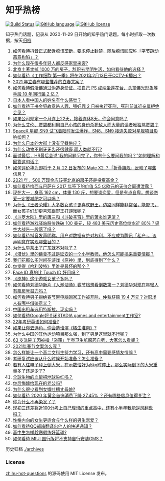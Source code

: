# 知乎热榜
[![Build Status](https://github.com/ToWeLong/zhihu-hot-questions/workflows/CI/badge.svg)](https://github.com/ToWeLong/zhihu-hot-questions/actions)
[![GitHub language](https://img.shields.io/badge/language-golang-orange.svg)](https://golang.org/)
[![GitHub license](https://img.shields.io/github/license/ToWeLong/zhihu-hot-questions)](https://github.com/ToWeLong/zhihu-hot-questions/blob/main/LICENSE)

知乎热门话题，记录从 2020-11-29 日开始的知乎热门话题。每小时抓取一次数据，按天[归档](./archives)

<!-- BEGIN -->

1. [如何看待抖音正式起诉腾讯垄断，要求停止封禁，随后腾讯回应称「字节跳动恶意构陷」？](https://www.zhihu.com/question/442521071)
1. [为什么现在很多年轻人都反感家里来客?](https://www.zhihu.com/question/337487629)
1. [北京土著卖掉 1000 万的房子，辞职去昆明生活，如何看待他的选择？](https://www.zhihu.com/question/442526187)
1. [如何看待《工作细胞 第一季》将在2021年2月13日于CCTV-6播出？](https://www.zhihu.com/question/440667670)
1. [2021 年立春有哪些推荐的立春文案？](https://www.zhihu.com/question/441616558)
1. [如何看待假活佛通过伪造身份证、把自己 PS 成端坐莲花台、头顶佛光形象等手段 10 年间行骗 2 亿？](https://www.zhihu.com/question/442441769)
1. [日本人看中国人的姓名有什么感觉？](https://www.zhihu.com/question/433563472)
1. [如何看待王书金犯故意杀人罪、强奸罪 2 日被执行死刑，死刑前其近亲属拒绝会见？](https://www.zhihu.com/question/442446974)
1. [如果公司规定一个月连上22天，接着连休8天，你会同意吗？](https://www.zhihu.com/question/386699351)
1. [为什么艾伦、贾碧都利用自己小孩的身份杀死敌人而大量的读者唯独骂贾碧？](https://www.zhihu.com/question/442445064)
1. [SpaceX 星舰 SN9 试飞着陆时发生爆炸，SN8、SN9 接连失败对星舰项目影响如何？](https://www.zhihu.com/question/441201146)
1. [为什么日本的大街上没有早餐供应？](https://www.zhihu.com/question/19572154)
1. [为什么动物不刷牙牙齿还很健康,而人类就不行?](https://www.zhihu.com/question/441912478)
1. [面试最后，HR最后会说“我的问题问完了，你有什么要问我的吗？”如何理解和回答这句话？](https://www.zhihu.com/question/29904997)
1. [如何评价华为即将于 2 月 22 日发布的 Mate X2 ？「折叠旗舰」反映了哪些信息？](https://www.zhihu.com/question/442455155)
1. [2021 年，500 万现金应该买北京的房子还是投资基金？](https://www.zhihu.com/question/442346847)
1. [如何看待梅西与巴萨在 2017 年签下的价值 5.5 亿欧元的天价合同遭泄露？](https://www.zhihu.com/question/442268429)
1. [现在大一，身高 162 cm，体重 130 斤，想要谈恋爱，但是有点自卑，想谈恋爱一定要减肥才可以吗？](https://www.zhihu.com/question/440245202)
1. [为什么《王者荣耀》大多数女孩子更喜欢野王，边路同样能非常强，能带飞，而女孩子们却更喜欢跟野王打游戏呢？](https://www.zhihu.com/question/435316570)
1. [《斗罗大陆》里的唐三和《斗破苍穹》里的萧炎谁更渣？](https://www.zhihu.com/question/419849232)
1. [如何看待游戏驿站股价跌破 100 美元，较 483 美元历史高位缩水近 80%？逼空大战告一段落了吗？](https://www.zhihu.com/question/442583001)
1. [如何看待抖音发声明称，用户对数据有绝对权利，不应成为腾讯「私产」，该声明意在实现哪些目的？](https://www.zhihu.com/question/442576218)
1. [为什么早茶出了广东就不对味了？](https://www.zhihu.com/question/47756010)
1. [《潜伏》里的佛龛不过是延安的一个小学教师，他怎么可能搞来重要情报？](https://www.zhihu.com/question/439123636)
1. [我们花那么多时间在游戏《原神》里，到底得到了什么？](https://www.zhihu.com/question/432100286)
1. [你觉得《哈利波特》里谁是最坏的那个？](https://www.zhihu.com/question/441616841)
1. [Face ID 真的比 Touch ID 好用吗？](https://www.zhihu.com/question/267508659)
1. [《原神》这个游戏女孩子多吗？](https://www.zhihu.com/question/442185825)
1. [如何看待刘德华新片《人潮汹涌》春节档想看倒数第一？刘德华对现在年轻人有票房号召力吗？](https://www.zhihu.com/question/440091140)
1. [如何看待男子拒绝春节带电脑回家工作被开除，仲裁获赔 19.4 万元？对职场人有哪些借鉴意义？](https://www.zhihu.com/question/442393018)
1. [中国出租车选用特斯拉，现实吗？](https://www.zhihu.com/question/438817967)
1. [如何看待Google将关闭STADIA games and entertainment工作室?](https://www.zhihu.com/question/442435957)
1. [22年考研英语如何准备?](https://www.zhihu.com/question/355827400)
1. [如果让你去选角，你会选谁演《橘生淮南》?](https://www.zhihu.com/question/329492538)
1. [为什么中国的其他运动项目那么强，到了男足这里就不行呢？](https://www.zhihu.com/question/414037344)
1. [63 岁洗碗工因被指「盗窃」半卷卫生纸服药自尽，大家怎么看呢？](https://www.zhihu.com/question/442367306)
1. [2021年春节文案怎么写？](https://www.zhihu.com/question/434616006)
1. [怎么样能让一个高二文科生努力学习，还有高中需要感情友情嘛？](https://www.zhihu.com/question/442073057)
1. [考研复试应该从什么时候开始准备？怎么准备？](https://www.zhihu.com/question/306774232)
1. [若有人往电子秤上倒大米，在示数恰好为5kg时停止，那么实际倒下的大米重量多了还是少了?](https://www.zhihu.com/question/440951244)
1. [全球生物的血能把地球染红吗？](https://www.zhihu.com/question/440344832)
1. [你后悔嫁给现在的老公吗?](https://www.zhihu.com/question/292279985)
1. [为什么很少看到女婿吐槽丈母娘?](https://www.zhihu.com/question/408049742)
1. [如何看待 2020 年黄金首饰消费下降 27.45% ？还有哪些信息值得关注？](https://www.zhihu.com/question/442266407)
1. [你为什么不再染发了？](https://www.zhihu.com/question/353044186)
1. [现初三还差将近100分考上自己理想的重点高中，还有小半年我能逆风翻盘吗？](https://www.zhihu.com/question/436348613)
1. [性格内向的女生更适合与什么样的男生恋爱？](https://www.zhihu.com/question/411010171)
1. [如何看待QQ邮箱翻译出他人的快递通知？](https://www.zhihu.com/question/441673950)
1. [高中生怎样趁寒假练好篮球?](https://www.zhihu.com/question/437542888)
1. [如何看待 MIUI 国行版将不支持自行安装GMS？](https://www.zhihu.com/question/442452833)

<!-- END -->

历史归档 [./archives](./archives)


### License
[zhihu-hot-questions](https://github.com/towelong/zhihu-hot-questions) 的源码使用 MIT License 发布。